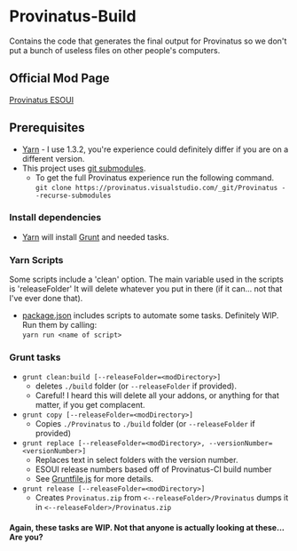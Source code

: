 # Provinatus-Build
Contains the code that generates the final output for Provinatus so we don't put a bunch of useless files on other people's computers.

## Official Mod Page
[Provinatus ESOUI](http://www.esoui.com/downloads/info1943-Provinatus.html)

## Prerequisites
- [Yarn](https://yarnpkg.com) - I use 1.3.2, you're experience could definitely differ if you are on a different version.
- This project uses [git submodules](https://git-scm.com/book/en/v2/Git-Tools-Submodules). <br/>
  - To get the full Provinatus experience run the following command. <br/>
  `git clone https://provinatus.visualstudio.com/_git/Provinatus --recurse-submodules`
### Install dependencies
- [Yarn](https://yarnpkg.com) will install [Grunt](https://gruntjs.com/) and needed tasks.

### Yarn Scripts
Some scripts include a 'clean' option. The main variable used in the scripts is 'releaseFolder' It will delete whatever you put in there (if it can... not that I've ever done that). <br/>
- [package.json](package.json) includes scripts to automate some tasks. Definitely WIP. <br/>
Run them by calling: <br/>
`yarn run <name of script>`

### Grunt tasks
- `grunt clean:build [--releaseFolder=<modDirectory>]` 
  - deletes `./build` folder (or `--releaseFolder` if provided). 
  - Careful! I heard this will delete all your addons, or anything for that matter, if you get complacent.
- `grunt copy [--releaseFolder=<modDirectory>]`
  - Copies `./Provinatus` to `./build` folder (or `--releaseFolder` if provided)
- `grunt replace [--releaseFolder=<modDirectory>, --versionNumber=<versionNumber>]`
  - Replaces text in select folders with the version number. 
  - ESOUI release numbers based off of Provinatus-CI build number
  - See [Gruntfile.js](Gruntfile.js) for more details.
- `grunt release [--releaseFolder=<modDirectory>]`
  - Creates `Provinatus.zip` from `<--releaseFolder>/Provinatus` dumps it in `<--releaseFolder>/Provinatus.zip`
#### Again, these tasks are WIP. Not that anyone is actually looking at these... Are you?
